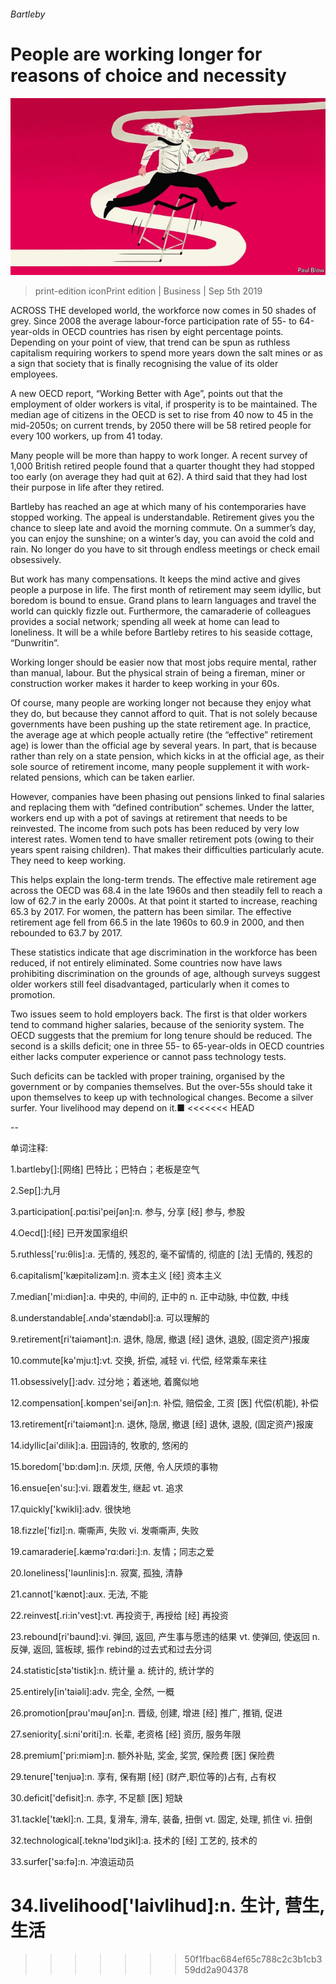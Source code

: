 ###### Bartleby

# People are working longer for reasons of choice and necessity 

![image](images/20190907_wbd001.jpg) 

> print-edition iconPrint edition | Business | Sep 5th 2019 

ACROSS THE developed world, the workforce now comes in 50 shades of grey. Since 2008 the average labour-force participation rate of 55- to 64-year-olds in OECD countries has risen by eight percentage points. Depending on your point of view, that trend can be spun as ruthless capitalism requiring workers to spend more years down the salt mines or as a sign that society that is finally recognising the value of its older employees. 

A new OECD report, “Working Better with Age”, points out that the employment of older workers is vital, if prosperity is to be maintained. The median age of citizens in the OECD is set to rise from 40 now to 45 in the mid-2050s; on current trends, by 2050 there will be 58 retired people for every 100 workers, up from 41 today. 

Many people will be more than happy to work longer. A recent survey of 1,000 British retired people found that a quarter thought they had stopped too early (on average they had quit at 62). A third said that they had lost their purpose in life after they retired. 

 

Bartleby has reached an age at which many of his contemporaries have stopped working. The appeal is understandable. Retirement gives you the chance to sleep late and avoid the morning commute. On a summer’s day, you can enjoy the sunshine; on a winter’s day, you can avoid the cold and rain. No longer do you have to sit through endless meetings or check email obsessively. 

But work has many compensations. It keeps the mind active and gives people a purpose in life. The first month of retirement may seem idyllic, but boredom is bound to ensue. Grand plans to learn languages and travel the world can quickly fizzle out. Furthermore, the camaraderie of colleagues provides a social network; spending all week at home can lead to loneliness. It will be a while before Bartleby retires to his seaside cottage, “Dunwritin”. 

Working longer should be easier now that most jobs require mental, rather than manual, labour. But the physical strain of being a fireman, miner or construction worker makes it harder to keep working in your 60s. 

Of course, many people are working longer not because they enjoy what they do, but because they cannot afford to quit. That is not solely because governments have been pushing up the state retirement age. In practice, the average age at which people actually retire (the “effective” retirement age) is lower than the official age by several years. In part, that is because rather than rely on a state pension, which kicks in at the official age, as their sole source of retirement income, many people supplement it with work-related pensions, which can be taken earlier. 

However, companies have been phasing out pensions linked to final salaries and replacing them with “defined contribution” schemes. Under the latter, workers end up with a pot of savings at retirement that needs to be reinvested. The income from such pots has been reduced by very low interest rates. Women tend to have smaller retirement pots (owing to their years spent raising children). That makes their difficulties particularly acute. They need to keep working. 

This helps explain the long-term trends. The effective male retirement age across the OECD was 68.4 in the late 1960s and then steadily fell to reach a low of 62.7 in the early 2000s. At that point it started to increase, reaching 65.3 by 2017. For women, the pattern has been similar. The effective retirement age fell from 66.5 in the late 1960s to 60.9 in 2000, and then rebounded to 63.7 by 2017. 

These statistics indicate that age discrimination in the workforce has been reduced, if not entirely eliminated. Some countries now have laws prohibiting discrimination on the grounds of age, although surveys suggest older workers still feel disadvantaged, particularly when it comes to promotion.  

Two issues seem to hold employers back. The first is that older workers tend to command higher salaries, because of the seniority system. The OECD suggests that the premium for long tenure should be reduced. The second is a skills deficit; one in three 55- to 65-year-olds in OECD countries either lacks computer experience or cannot pass technology tests. 

Such deficits can be tackled with proper training, organised by the government or by companies themselves. But the over-55s should take it upon themselves to keep up with technological changes. Become a silver surfer. Your livelihood may depend on it.■ 
<<<<<<< HEAD

-- 

 单词注释:

1.bartleby[]:[网络] 巴特比；巴特白；老板是空气 

2.Sep[]:九月 

3.participation[.pɑ:tisi'peiʃәn]:n. 参与, 分享 [经] 参与, 参股 

4.Oecd[]:[经] 已开发国家组织 

5.ruthless['ru:θlis]:a. 无情的, 残忍的, 毫不留情的, 彻底的 [法] 无情的, 残忍的 

6.capitalism['kæpitәlizәm]:n. 资本主义 [经] 资本主义 

7.median['mi:diәn]:a. 中央的, 中间的, 正中的 n. 正中动脉, 中位数, 中线 

8.understandable[.ʌndә'stændәbl]:a. 可以理解的 

9.retirement[ri'taiәmәnt]:n. 退休, 隐居, 撤退 [经] 退休, 退股, (固定资产)报废 

10.commute[kә'mju:t]:vt. 交换, 折偿, 减轻 vi. 代偿, 经常乘车来往 

11.obsessively[]:adv. 过分地；着迷地, 着魔似地 

12.compensation[.kɒmpen'seiʃәn]:n. 补偿, 赔偿金, 工资 [医] 代偿(机能), 补偿 

13.retirement[ri'taiәmәnt]:n. 退休, 隐居, 撤退 [经] 退休, 退股, (固定资产)报废 

14.idyllic[ai'dilik]:a. 田园诗的, 牧歌的, 悠闲的 

15.boredom['bɒ:dәm]:n. 厌烦, 厌倦, 令人厌烦的事物 

16.ensue[en'su:]:vi. 跟着发生, 继起 vt. 追求 

17.quickly['kwikli]:adv. 很快地 

18.fizzle['fizl]:n. 嘶嘶声, 失败 vi. 发嘶嘶声, 失败 

19.camaraderie[.kæmә'rɑ:dәri:]:n. 友情；同志之爱 

20.loneliness['lәunlinis]:n. 寂寞, 孤独, 清静 

21.cannot['kænɒt]:aux. 无法, 不能 

22.reinvest[.ri:in'vest]:vt. 再投资于, 再授给 [经] 再投资 

23.rebound[ri'baund]:vi. 弹回, 返回, 产生事与愿违的结果 vt. 使弹回, 使返回 n. 反弹, 返回, 篮板球, 振作 rebind的过去式和过去分词 

24.statistic[stә'tistik]:n. 统计量 a. 统计的, 统计学的 

25.entirely[in'taiәli]:adv. 完全, 全然, 一概 

26.promotion[prәu'mәuʃәn]:n. 晋级, 创建, 增进 [经] 推广, 推销, 促进 

27.seniority[.si:ni'ɒriti]:n. 长辈, 老资格 [经] 资历, 服务年限 

28.premium['pri:miәm]:n. 额外补贴, 奖金, 奖赏, 保险费 [医] 保险费 

29.tenure['tenjuә]:n. 享有, 保有期 [经] (财产,职位等的)占有, 占有权 

30.deficit['defisit]:n. 赤字, 不足额 [医] 短缺 

31.tackle['tækl]:n. 工具, 复滑车, 滑车, 装备, 扭倒 vt. 固定, 处理, 抓住 vi. 扭倒 

32.technological[.teknә'lɒdʒikl]:a. 技术的 [经] 工艺的, 技术的 

33.surfer['sә:fә]:n. 冲浪运动员 

34.livelihood['laivlihud]:n. 生计, 营生, 生活 
=======
>>>>>>> 50f1fbac684ef65c788c2c3b1cb359dd2a904378


